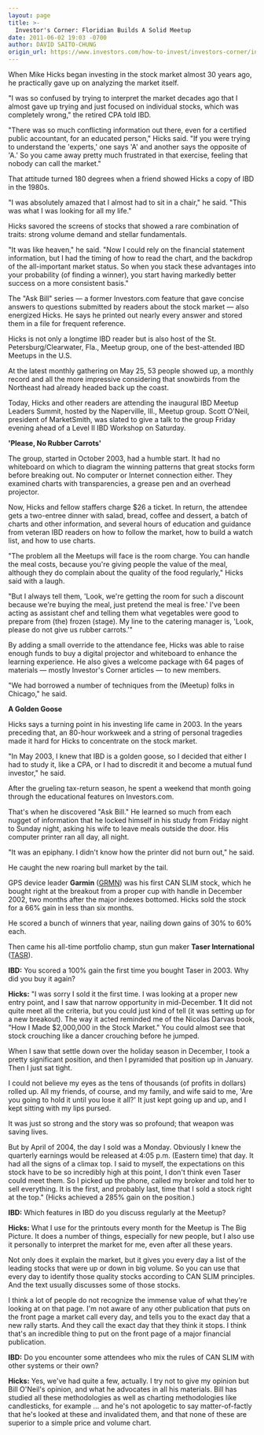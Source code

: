 ```yaml
---
layout: page
title: >-
  Investor's Corner: Floridian Builds A Solid Meetup
date: 2011-06-02 19:03 -0700
author: DAVID SAITO-CHUNG
origin_url: https://www.investors.com/how-to-invest/investors-corner/investors-corner-floridian-builds-a-solid-meetup/
---
```


When Mike Hicks began investing in the stock market almost 30 years ago, he practically gave up on analyzing the market itself.

"I was so confused by trying to interpret the market decades ago that I almost gave up trying and just focused on individual stocks, which was completely wrong," the retired CPA told IBD.

"There was so much conflicting information out there, even for a certified public accountant, for an educated person," Hicks said. "If you were trying to understand the 'experts,' one says 'A' and another says the opposite of 'A.' So you came away pretty much frustrated in that exercise, feeling that nobody can call the market."

That attitude turned 180 degrees when a friend showed Hicks a copy of IBD in the 1980s.

"I was absolutely amazed that I almost had to sit in a chair," he said. "This was what I was looking for all my life."

Hicks savored the screens of stocks that showed a rare combination of traits: strong volume demand and stellar fundamentals.

"It was like heaven," he said. "Now I could rely on the financial statement information, but I had the timing of how to read the chart, and the backdrop of the all-important market status. So when you stack these advantages into your probability (of finding a winner), you start having markedly better success on a more consistent basis."

The "Ask Bill" series — a former Investors.com feature that gave concise answers to questions submitted by readers about the stock market — also energized Hicks. He says he printed out nearly every answer and stored them in a file for frequent reference.

Hicks is not only a longtime IBD reader but is also host of the St. Petersburg/Clearwater, Fla., Meetup group, one of the best-attended IBD Meetups in the U.S.

At the latest monthly gathering on May 25, 53 people showed up, a monthly record and all the more impressive considering that snowbirds from the Northeast had already headed back up the coast.

Today, Hicks and other readers are attending the inaugural IBD Meetup Leaders Summit, hosted by the Naperville, Ill., Meetup group. Scott O'Neil, president of MarketSmith, was slated to give a talk to the group Friday evening ahead of a Level II IBD Workshop on Saturday.

**'Please, No Rubber Carrots'**

The group, started in October 2003, had a humble start. It had no whiteboard on which to diagram the winning patterns that great stocks form before breaking out. No computer or Internet connection either. They examined charts with transparencies, a grease pen and an overhead projector.

Now, Hicks and fellow staffers charge \$26 a ticket. In return, the attendee gets a two-entree dinner with salad, bread, coffee and dessert, a batch of charts and other information, and several hours of education and guidance from veteran IBD readers on how to follow the market, how to build a watch list, and how to use charts.

"The problem all the Meetups will face is the room charge. You can handle the meal costs, because you're giving people the value of the meal, although they do complain about the quality of the food regularly," Hicks said with a laugh.

"But I always tell them, 'Look, we're getting the room for such a discount because we're buying the meal, just pretend the meal is free.' I've been acting as assistant chef and telling them what vegetables were good to prepare from (the) frozen (stage). My line to the catering manager is, 'Look, please do not give us rubber carrots.'"

By adding a small override to the attendance fee, Hicks was able to raise enough funds to buy a digital projector and whiteboard to enhance the learning experience. He also gives a welcome package with 64 pages of materials — mostly Investor's Corner articles — to new members.

"We had borrowed a number of techniques from the (Meetup) folks in Chicago," he said.

**A Golden Goose**

Hicks says a turning point in his investing life came in 2003. In the years preceding that, an 80-hour workweek and a string of personal tragedies made it hard for Hicks to concentrate on the stock market.

"In May 2003, I knew that IBD is a golden goose, so I decided that either I had to study it, like a CPA, or I had to discredit it and become a mutual fund investor," he said.

After the grueling tax-return season, he spent a weekend that month going through the educational features on Investors.com.

That's when he discovered "Ask Bill." He learned so much from each nugget of information that he locked himself in his study from Friday night to Sunday night, asking his wife to leave meals outside the door. His computer printer ran all day, all night.

"It was an epiphany. I didn't know how the printer did not burn out," he said.

He caught the new roaring bull market by the tail.

GPS device leader **Garmin** ([GRMN](https://research.investors.com/quote.aspx?symbol=GRMN)) was his first CAN SLIM stock, which he bought right at the breakout from a proper cup with handle in December 2002, two months after the major indexes bottomed. Hicks sold the stock for a 66% gain in less than six months.

He scored a bunch of winners that year, nailing down gains of 30% to 60% each.

Then came his all-time portfolio champ, stun gun maker **Taser International** ([TASR](https://research.investors.com/quote.aspx?symbol=TASR)).

**IBD:** You scored a 100% gain the first time you bought Taser in 2003. Why did you buy it again?

**Hicks:** "I was sorry I sold it the first time. I was looking at a proper new entry point, and I saw that narrow opportunity in mid-December. **1** It did not quite meet all the criteria, but you could just kind of tell (it was setting up for a new breakout). The way it acted reminded me of the Nicolas Darvas book, "How I Made \$2,000,000 in the Stock Market." You could almost see that stock crouching like a dancer crouching before he jumped.

When I saw that settle down over the holiday season in December, I took a pretty significant position, and then I pyramided that position up in January. Then I just sat tight.

I could not believe my eyes as the tens of thousands (of profits in dollars) rolled up. All my friends, of course, and my family, and wife said to me, 'Are you going to hold it until you lose it all?' It just kept going up and up, and I kept sitting with my lips pursed.

It was just so strong and the story was so profound; that weapon was saving lives.

But by April of 2004, the day I sold was a Monday. Obviously I knew the quarterly earnings would be released at 4:05 p.m. (Eastern time) that day. It had all the signs of a climax top. I said to myself, the expectations on this stock have to be so incredibly high at this point, I don't think even Taser could meet them. So I picked up the phone, called my broker and told her to sell everything. It is the first, and probably last, time that I sold a stock right at the top." (Hicks achieved a 285% gain on the position.)

**IBD:** Which features in IBD do you discuss regularly at the Meetup?

**Hicks:** What I use for the printouts every month for the Meetup is The Big Picture. It does a number of things, especially for new people, but I also use it personally to interpret the market for me, even after all these years.

Not only does it explain the market, but it gives you every day a list of the leading stocks that were up or down in big volume. So you can use that every day to identify those quality stocks according to CAN SLIM principles. And the text usually discusses some of those stocks.

I think a lot of people do not recognize the immense value of what they're looking at on that page. I'm not aware of any other publication that puts on the front page a market call every day, and tells you to the exact day that a new rally starts. And they call the exact day that they think it stops. I think that's an incredible thing to put on the front page of a major financial publication.

**IBD:** Do you encounter some attendees who mix the rules of CAN SLIM with other systems or their own?

**Hicks:** Yes, we've had quite a few, actually. I try not to give my opinion but Bill O'Neil's opinion, and what he advocates in all his materials. Bill has studied all these methodologies as well as charting methodologies like candlesticks, for example ... and he's not apologetic to say matter-of-factly that he's looked at these and invalidated them, and that none of these are superior to a simple price and volume chart.
